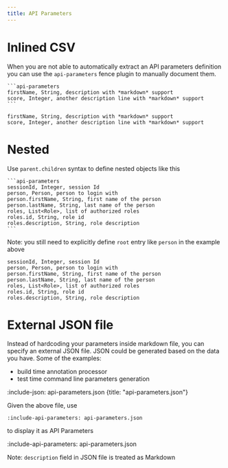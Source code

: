 ```yaml
---
title: API Parameters
---
```


# Inlined CSV

When you are not able to automatically extract an API parameters definition you can use
the `api-parameters` fence plugin to manually document them.  

    ```api-parameters
    firstName, String, description with *markdown* support
    score, Integer, another description line with *markdown* support
    ```

```api-parameters
firstName, String, description with *markdown* support
score, Integer, another description line with *markdown* support
```

# Nested

Use `parent.children` syntax to define nested objects like this

    ```api-parameters
    sessionId, Integer, session Id
    person, Person, person to login with
    person.firstName, String, first name of the person
    person.lastName, String, last name of the person
    roles, List<Role>, list of authorized roles
    roles.id, String, role id 
    roles.description, String, role description
    ```
    
Note: you still need to explicitly define `root` entry like `person` in the example above

```api-parameters
sessionId, Integer, session Id
person, Person, person to login with
person.firstName, String, first name of the person
person.lastName, String, last name of the person
roles, List<Role>, list of authorized roles
roles.id, String, role id 
roles.description, String, role description
```

# External JSON file

Instead of hardcoding your parameters inside markdown file, you can specify an external JSON file. 
JSON could be generated based on the data you have. Some of the examples:
* build time annotation processor
* test time command line parameters generation

:include-json: api-parameters.json {title: "api-parameters.json"}

Given the above file, use

    :include-api-parameters: api-parameters.json

to display it as API Parameters
    
:include-api-parameters: api-parameters.json
    
Note: `description` field in JSON file is treated as Markdown
 
